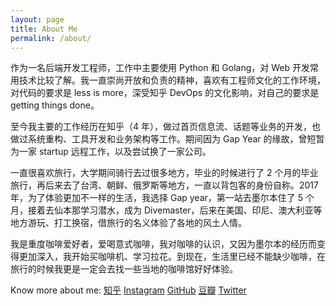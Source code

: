 ```yaml
---
layout: page
title: About Me
permalink: /about/
---
```


作为一名后端开发工程师，工作中主要使用 Python 和 Golang，对 Web 开发常用技术比较了解。我一直崇尚开放和负责的精神，喜欢有工程师文化的工作环境，对代码的要求是 less is more，深受知乎 DevOps 的文化影响，对自己的要求是 getting things done。

至今我主要的工作经历在知乎（4 年），做过首页信息流、话题等业务的开发，也做过系统重构、工具开发和业务架构等工作。期间因为 Gap Year 的缘故，曾短暂为一家 startup 远程工作，以及尝试换了一家公司。

一直很喜欢旅行，大学期间骑行去过很多地方，毕业的时候进行了 2 个月的毕业旅行，再后来去了台湾、朝鲜、俄罗斯等地方，一直以背包客的身份自称。2017 年，为了体验更加不一样的生活，我选择 Gap year，第一站去墨尔本住了 5 个月，接着去仙本那学习潜水，成为 Divemaster，后来在美国、印尼、澳大利亚等地方游玩、打工换宿，借旅行的名义体验了各地的风土人情。

我是重度咖啡爱好者，爱喝意式咖啡，我对咖啡的认识，又因为墨尔本的经历而变得更加深入，我开始买咖啡机、学习拉花。到现在，生活里已经不能缺少咖啡，在旅行的时候我更是一定会去找一些当地的咖啡馆好好体验。

Know more about me: [知乎](http://www.zhihu.com/people/liamchzh) [Instagram](https://www.instagram.com/liamchzh/) [GitHub](https://github.com/liamchzh) [豆瓣](http://www.douban.com/people/liamchzh/) [Twitter](https://twitter.com/liamchzh)
